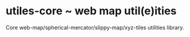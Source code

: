 # utiles-core ~ web map util(e)ities

Core web-map/spherical-mercator/slippy-map/xyz-tiles utilities library.
